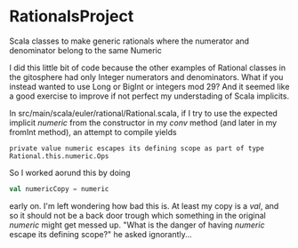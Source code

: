# RationalsProject
Scala classes to make generic rationals where the numerator and denominator belong to the same Numeric

I did this little bit of code because the other examples of Rational classes in the gitosphere had only Integer numerators and denominators. What if you instead wanted to use Long or BigInt or integers mod 29? And it seemed like a good exercise to improve if not perfect my understading of Scala implicits.

In src/main/scala/euler/rational/Rational.scala, if I try to use the expected implicit _numeric_ from the constructor in my _conv_ method (and later in my fromInt method), an attempt to compile yields
```
private value numeric escapes its defining scope as part of type Rational.this.numeric.Ops
```

So I worked aorund this by doing
```scala
val numericCopy = numeric
```
early on. I'm left wondering how bad this is. At least my copy is a _val_, and so it should not be a back door trough which something in the original _numeric_ might get messed up. "What is the danger of having _numeric_ escape its defining scope?" he asked ignorantly...
